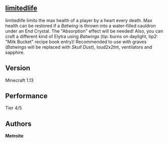 ## [limitedlife](https://minhaskamal.github.io/DownGit/#/home?url=https://github.com/Metroite/datapacks/tree/1.13/limitedlife&rootDirectory=false)

limitedlife limits the max health of a player by a heart every death. Max health can be restored if a *Batwing* is thrown into a water-filled cauldron under an End Crystal. The "Absorption" effect will be needed!
Also, you can craft a different kind of Elytra using *Batwings* (tip: burns on daylight, tip2: "Milk Bucket" recipe book entry)!
Recommended to use with graves (*Batwings* will be replaced with *Skull Dust*), loud2x2tnt, ventilators and sapphire.

## Version

Minecraft 1.13

## Performance

Tier 4/5

## Authors

**Metroite**
